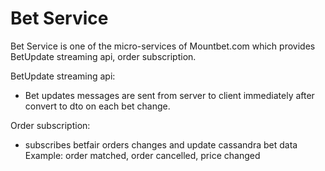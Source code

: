 # Bet Service
Bet Service is one of the micro-services of Mountbet.com which provides BetUpdate streaming api, order subscription.

BetUpdate streaming api: 
  - Bet updates messages are sent from server to client immediately after convert to dto on each bet change.

Order subscription:
  - subscribes betfair orders changes and update cassandra bet data <br> Example: order matched, order cancelled, price changed
